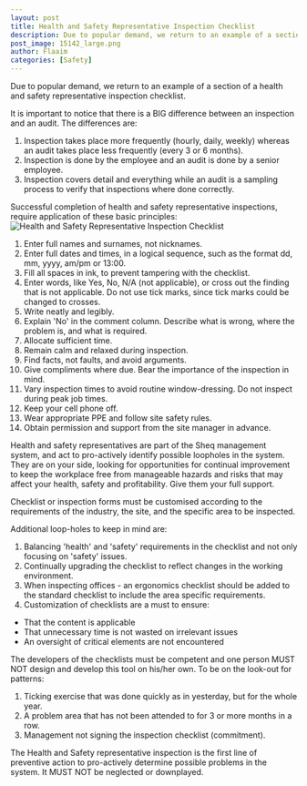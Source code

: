 ```yaml
---
layout: post
title: Health and Safety Representative Inspection Checklist
description: Due to popular demand, we return to an example of a section of a health and safety representative inspection checklist.
post_image: 15142_large.png
author: Flaaim
categories: [Safety]
---
```


Due to popular demand, we return to an example of a section of a health and safety representative inspection checklist.

It is important to notice that there is a BIG difference between an inspection and an audit. The differences are:

1. Inspection takes place more frequently (hourly, daily, weekly) whereas an audit takes place less frequently (every 3 or 6 months).
2. Inspection is done by the employee and an audit is done by a senior employee.
3. Inspection covers detail and everything while an audit is a sampling process to verify that inspections where done correctly.

Successful completion of health and safety representative inspections, require application of these basic principles:
![Health and Safety Representative Inspection Checklist](https://safetyworkblog.com/assets/15142_large.png)

1. Enter full names and surnames, not nicknames.
2. Enter full dates and times, in a logical sequence, such as the format dd, mm, yyyy, am/pm or 13:00.
3. Fill all spaces in ink, to prevent tampering with the checklist.
4. Enter words, like Yes, No, N/A (not applicable), or cross out the finding that is not applicable. Do not use tick marks, since tick marks could be changed to crosses.
5. Write neatly and legibly.
6. Explain 'No' in the comment column. Describe what is wrong, where the problem is, and what is required.
7. Allocate sufficient time.
8. Remain calm and relaxed during inspection.
9. Find facts, not faults, and avoid arguments.
10. Give compliments where due. Bear the importance of the inspection in mind.
11. Vary inspection times to avoid routine window-dressing. Do not inspect during peak job times.
12. Keep your cell phone off.
13. Wear appropriate PPE and follow site safety rules.
14. Obtain permission and support from the site manager in advance.

Health and safety representatives are part of the Sheq management system, and act to pro-actively identify possible loopholes in the system. They are on your side, looking for opportunities for continual improvement to keep the workplace free from manageable hazards and risks that may affect your health, safety and profitability. Give them your full support.

Checklist or inspection forms must be customised according to the requirements of the industry, the site, and the specific area to be inspected. 

Additional loop-holes to keep in mind are:

1. Balancing 'health' and 'safety' requirements in the checklist and not only focusing on 'safety' issues.
2. Continually upgrading the checklist to reflect changes in the working environment.
3. When inspecting offices - an ergonomics checklist should be added to the standard checklist to include the area specific requirements.
4. Customization of checklists are a must to ensure:
- That the content is applicable
- That unnecessary time is not wasted on irrelevant issues
- An oversight of critical elements are not encountered

The developers of the checklists must be competent and one person MUST NOT design and develop this tool on his/her own.
To be on the look-out for patterns:
1. Ticking exercise that was done quickly as in yesterday, but for the whole year.
2. A problem area that has not been attended to for 3 or more months in a row.
3. Management not signing the inspection checklist (commitment).

The Health and Safety representative inspection is the first line of preventive action to pro-actively determine possible problems in the system. It MUST NOT be neglected or downplayed.
